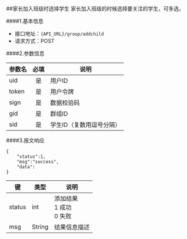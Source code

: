 ##家长加入班级时选择学生
家长加入班级的时候选择要关注的学生，可多选。

####1.基本信息
- 接口地址：`{API_URL}/group/addchild` 
- 请求方式：POST

####2.参数信息  

| 参数名    | 必填      | 说明      |
| -------   |:-------:  |-----------|
| uid       | 是        | 用户ID    |
| token     | 是        | 用户令牌  |
| sign      | 是        | 数据校验码|
| gid       | 是        | 群组ID    |
| sid       | 是        | 学生ID（复数用逗号分隔）    |

####3.报文响应

```
{
	"status":1,
	"msg":"success",
	"data":
}
```

|键      |类型  |说明  |
|--------|------|------|
|status  |int   |添加结果<br>1 成功<br>0 失败|
|msg     |String|结果信息描述|

